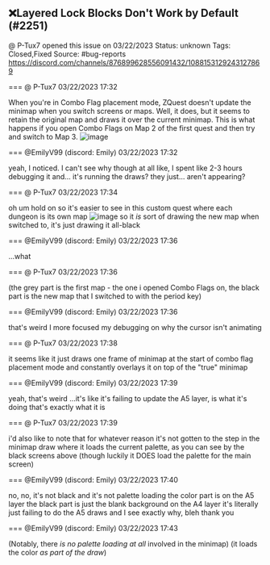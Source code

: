 ## ❌Layered Lock Blocks Don't Work by Default (#2251)
@ P-Tux7 opened this issue on 03/22/2023
Status: unknown
Tags: Closed,Fixed
Source: #bug-reports https://discord.com/channels/876899628556091432/1088153129243127869


=== @ P-Tux7 03/22/2023 17:32

When you're in Combo Flag placement mode, ZQuest doesn't update the minimap when you switch screens or maps. Well, it does, but it seems to retain the original map and draws it over the current minimap. This is what happens if you open Combo Flags on Map 2 of the first quest and then try and switch to Map 3.
![image](https://cdn.discordapp.com/attachments/1088153129243127869/1088153129834520737/image.png?ex=65e8a893&is=65d63393&hm=a8cad2b345239fb29575b7f2c1f7cb822fc9024e96e488b26b4776df8f339d66&)

=== @EmilyV99 (discord: Emily) 03/22/2023 17:32

yeah, I noticed.
I can't see why though at all
like, I spent like 2-3 hours debugging it
and... it's running the draws?
they just... aren't appearing?

=== @ P-Tux7 03/22/2023 17:34

oh um hold on
so it's easier to see in this custom quest where each dungeon is its own map
![image](https://cdn.discordapp.com/attachments/1088153129243127869/1088154021191237752/image.png?ex=65e8a967&is=65d63467&hm=cbe682e99ac24f09d44d74ad17de75a7528c1ce36ba7d7b4c8dc3347a24be52c&)
so it *is* sort of drawing the new map when switched to, it's just drawing it all-black

=== @EmilyV99 (discord: Emily) 03/22/2023 17:36

...what

=== @ P-Tux7 03/22/2023 17:36

(the grey part is the first map - the one i opened Combo Flags on, the black part is the new map that I switched to with the period key)

=== @EmilyV99 (discord: Emily) 03/22/2023 17:36

that's weird
I more focused my debugging on why the cursor isn't animating

=== @ P-Tux7 03/22/2023 17:38

it seems like it just draws one frame of minimap at the start of combo flag placement mode and constantly overlays it on top of the "true" minimap

=== @EmilyV99 (discord: Emily) 03/22/2023 17:39

yeah, that's weird
...it's like it's failing to update the A5 layer, is what it's doing
that's exactly what it is

=== @ P-Tux7 03/22/2023 17:39

i'd also like to note that for whatever reason it's not gotten to the step in the minimap draw where it loads the current palette, as you can see by the black screens above (though luckily it DOES load the palette for the main screen)

=== @EmilyV99 (discord: Emily) 03/22/2023 17:40

no, no, it's not black
and it's not palette loading
the color part is on the A5 layer
the black part is just the blank background on the A4 layer
it's literally just failing to do the A5 draws
and I see exactly why, bleh
thank you

=== @EmilyV99 (discord: Emily) 03/22/2023 17:43

(Notably, there *is no palette loading at all* involved in the minimap)
(it loads the color *as part of the draw*)
